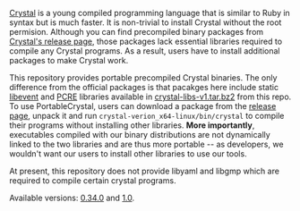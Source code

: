 [Crystal][crystal] is a young compiled programming language that is similar to
Ruby in syntax but is much faster. It is non-trivial to install Crystal without
the root permision. Although you can find precompiled binary packages from
[Crystal's release page][crrel], those packages lack essential libraries
required to compile any Crystal programs. As a result, users have to install
additional packages to make Crystal work.

This repository provides portable precompiled Crystal binaries. The only
difference from the official packages is that pacakges here include static
[libevent][libev] and [PCRE][pcre] libraries available in
[crystal-libs-v1.tar.bz2][libs] from this repo. To use PortableCrystal, users
can download a package from the [release page][rel], unpack it and run
`crystal-verion_x64-linux/bin/crystal` to compile their programs without
installing other libraries. **More importantly**, executables compiled with our
binary distributions are not dynamically linked to the two libraries and are
thus more portable -- as developers, we wouldn't want our users to install
other libraries to use our tools.

At present, this repository does not provide libyaml and libgmp which are
required to compile certain crystal programs.

Available versions: [0.34.0][v0.34.0] and [1.0][v1.0].

[crystal]: https://crystal-lang.org/
[libev]: https://libevent.org/
[pcre]: https://www.pcre.org/
[rel]: https://github.com/lh3/PortableCrystal/releases
[crrel]: https://github.com/crystal-lang/crystal/releases
[libs]: https://github.com/lh3/PortableCrystal/releases/download/dummy/crystal-libs-v1.tar.bz2
[v0.34.0]: https://github.com/lh3/PortableCrystal/releases/tag/dummy
[v1.0]: https://github.com/lh3/PortableCrystal/releases/tag/v1.0
